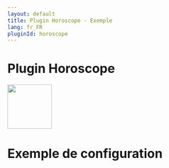 ```yaml
---
layout: default
title: Plugin Horoscope - Exemple
lang: fr_FR
pluginId: horoscope
---
```

# Plugin Horoscope

<img src="{{site.baseurl}}/plugin-horoscope/{{site.img}}/horoscope_icon.png" class="pluginLogo" width="100" />

# Exemple de configuration
